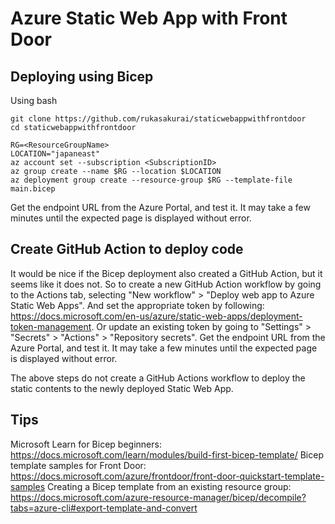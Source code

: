 # Azure Static Web App with Front Door
## Deploying using Bicep
Using bash
```
git clone https://github.com/rukasakurai/staticwebappwithfrontdoor
cd staticwebappwithfrontdoor
```
```
RG=<ResourceGroupName>
LOCATION="japaneast"
az account set --subscription <SubscriptionID>
az group create --name $RG --location $LOCATION
az deployment group create --resource-group $RG --template-file main.bicep
```
Get the endpoint URL from the Azure Portal, and test it. It may take a few minutes until the expected page is displayed without error.
## Create GitHub Action to deploy code
It would be nice if the Bicep deployment also created a GitHub Action, but it seems like it does not.
So to create a new GitHub Action workflow by going to the Actions tab, selecting "New workflow" > "Deploy web app to Azure Static Web Apps". And set the appropriate token by following: https://docs.microsoft.com/en-us/azure/static-web-apps/deployment-token-management.
Or update an existing token by going to "Settings" > "Secrets" > "Actions" > "Repository secrets".
Get the endpoint URL from the Azure Portal, and test it. It may take a few minutes until the expected page is displayed without error.

The above steps do not create a GitHub Actions workflow to deploy the static contents to the newly deployed Static Web App.
## Tips
Microsoft Learn for Bicep beginners: https://docs.microsoft.com/learn/modules/build-first-bicep-template/
Bicep template samples for Front Door: https://docs.microsoft.com/azure/frontdoor/front-door-quickstart-template-samples
Creating a Bicep template from an existing resource group: https://docs.microsoft.com/azure-resource-manager/bicep/decompile?tabs=azure-cli#export-template-and-convert
